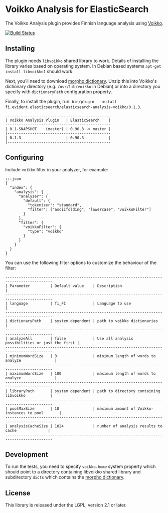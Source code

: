 Voikko Analysis for ElasticSearch
=================================

The Voikko Analysis plugin provides Finnish language analysis using [Voikko](http://voikko.puimula.org/).

[![Build Status](https://drone.io/bitbucket.org/evidentsolutions/elasticsearch-analysis-voikko/status.png)](https://drone.io/bitbucket.org/evidentsolutions/elasticsearch-analysis-voikko/latest)

Installing
----------

The plugin needs `libvoikko` shared library to work. Details of installing the library varies
based on operating system. In Debian based systems `apt-get install libvoikko1` should work.

Next, you'll need to download [morpho dictionary](http://www.puimula.org/htp/testing/voikko-snapshot/dict-morpho.zip).
Unzip this into Voikko's dictionary directory (e.g. `/usr/lib/voikko` in Debian) or into a directory you specify with
`dictionaryPath` configuration property.

Finally, to install the plugin, run: `bin/plugin --install fi.evident.elasticsearch/elasticsearch-analysis-voikko/0.1.3`.

    -----------------------------------------------
    | Voikko Analysis Plugin   | ElasticSearch    |
    -----------------------------------------------
    | 0.1-SNAPSHOT    (master) | 0.90.3 -> master |
    |----------------------------------------------
    | 0.1.3                    | 0.90.3           |
    |----------------------------------------------

Configuring
-----------

Include `voikko` filter in your analyzer, for example:

    :::json
    {
      "index": {
        "analysis": {
          "analyzer": {
            "default": {
              "tokenizer": "standard",
              "filter": ["asciifolding", "lowercase", "voikkoFilter"]
            }
          },
          "filter": {
            "voikkoFilter": {
              "type": "voikko"
            }
          }
        }
      }
    }

You can use the following filter options to customize the behaviour of the filter:

    -------------------------------------------------------------------------------------------
    | Parameter         | Default value    | Description                                      |
    -------------------------------------------------------------------------------------------
    | language          | fi_FI            | Language to use                                  |
    -------------------------------------------------------------------------------------------
    | dictionaryPath    | system dependent | path to voikko dictionaries                      |
    -------------------------------------------------------------------------------------------
    | analyzeAll        | false            | Use all analysis possibilities or just the first |
    -------------------------------------------------------------------------------------------
    | minimumWordSize   | 3                | minimum length of words to analyze               |
    -------------------------------------------------------------------------------------------
    | maximumWordSize   | 100              | maximum length of words to analyze               |
    -------------------------------------------------------------------------------------------
    | libraryPath       | system dependent | path to directory containing libvoikko           |
    -------------------------------------------------------------------------------------------
    | poolMaxSize       | 10               | maximum amount of Voikko-instances to pool       |
    -------------------------------------------------------------------------------------------
    | analysisCacheSize | 1024             | number of analysis results to cache              |
    -------------------------------------------------------------------------------------------

Development
-----------

To run the tests, you need to specify `voikko.home` system property which should point to
a directory containing libvoikko shared library and subdirectory `dicts` which contains
the [morpho dictionary](http://www.puimula.org/htp/testing/voikko-snapshot/dict-morpho.zip).

License
-------

This library is released under the LGPL, version 2.1 or later.
